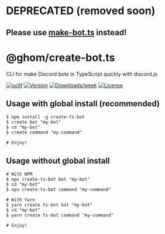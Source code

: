 # DEPRECATED (removed soon)

## Please use [make-bot.ts](https://www.npmjs.com/package/make-bot.ts?activeTab=readme) instead!

@ghom/create-bot.ts
=============

CLI for make Discord bots in TypeScript quickly with discord.js

[![oclif](https://img.shields.io/badge/cli-oclif-brightgreen.svg)](https://oclif.io)
[![Version](https://img.shields.io/npm/@ghom/create-bot.ts.svg)](https://npmjs.org/package/@ghom/create-bot.ts)
[![Downloads/week](https://img.shields.io/npm/dw/@ghom/create-bot.ts.svg)](https://npmjs.org/package/@ghom/create-bot.ts)
[![License](https://img.shields.io/npm/l/@ghom/create-bot.ts.svg)](https://github.com/GhomKrosmonaute/create-bot.ts/blob/main/LICENSE)

## Usage with global install (recommended)

```shell
$ npm install -g create-ts-bot
$ create bot "my-bot"
$ cd "my-bot"
$ create command "my-command"

# Enjoy!
```

## Usage without global install

```shell
# With NPM
$ npx create-ts-bot bot "my-bot"
$ cd "my-bot"
$ npx create-ts-bot command "my-command"

# With Yarn
$ yarn create ts-bot bot "my-bot"
$ cd "my-bot"
$ yarn create ts-bot command "my-command"

# Enjoy!
```
